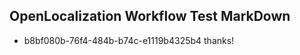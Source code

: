 ## OpenLocalization Workflow Test MarkDown
* b8bf080b-76f4-484b-b74c-e1119b4325b4 thanks!

<!--HONumber=Jul16_HO4-->


